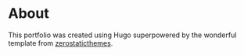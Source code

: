 # About
This portfolio was created using Hugo superpowered by the wonderful template from [zerostaticthemes](https://github.com/zerostaticthemes).
